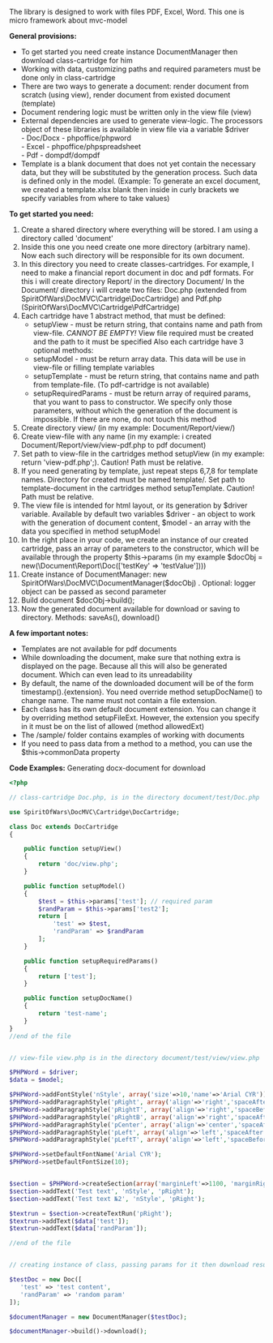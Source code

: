 The library is designed to work with files PDF, Excel, Word.
This one is micro framework about mvc-model

**General provisions:**
- To get started you need create instance DocumentManager then download class-cartridge for him
- Working with data, customizing paths and required parameters must be done only in class-cartridge
- There are two ways to generate a document: render document from scratch (using view), render document from existed document (template)
- Document rendering logic must be written only in the view file (view)
- External dependencies are used to generate view-logic. The processors object of these libraries is available in
view file via a variable $driver  
       - Doc/Docx - phpoffice/phpword  
       - Excel - phpoffice/phpspreadsheet  
       - Pdf - dompdf/dompdf
- Template is a blank document that does not yet contain the necessary data, but they will be substituted by the
generation process. Such data is defined only in the model. (Example: To generate an excel document, we created a 
template.xlsx blank then inside in curly brackets we specify variables from where to take values)


**To get started you need:**
1) Create a shared directory where everything will be stored. I am using a directory called 'document'
2) Inside this one you need create one more directory (arbitrary name). Now each such directory will be responsible for 
its own document.
3) In this directory you need to create classes-cartridges.
For example, I need to make a financial report document in doc and pdf formats.
For this i will create directory Report/ in the directory Document/
In the Document/ directory i will create two files: Doc.php (extended from SpiritOfWars\DocMVC\Cartridge\DocCartridge) 
and Pdf.php (SpiritOfWars\DocMVC\Cartridge\PdfCartridge)
4) Each cartridge have 1 abstract method, that must be defined:
    - setupView - must be return string, that contains name and path from view-file. _CANNOT BE EMPTY!_ View file required
must be created and the path to it must be specified
   Also each cartridge have 3 optional methods:
    - setupModel - must be return array data. This data will be use in view-file or filling template variables
    - setupTemplate - must be return string, that contains name and path from template-file. (To pdf-cartridge is not available)
    - setupRequiredParams - must be return array of required params, that you want to pass to constructor.
     We specify only those parameters, without which the generation of the document is impossible. If there are none, 
do not touch this method
5) Create directory view/ (in my example: Document/Report/view/)
6) Create view-file with any name (in my example: i created Document/Report/view/view-pdf.php to pdf document)
7) Set path to view-file in the cartridges method setupView (in my example: return 'view-pdf.php';).
Caution! Path must be relative.
8) If you need generating by template, just repeat steps 6,7,8 for template names. Directory for created must be named template/. 
Set path to template-document in the cartridges method setupTemplate. Caution! Path must be relative.
9) The view file is intended for html layout, or its generation by $driver variable. Available by default
two variables $driver - an object to work with the generation of document content, $model - an array with the data you 
specified in method setupModel
10) In the right place in your code, we create an instance of our created cartridge, pass an array of parameters to the constructor,
which will be available through the property $this->params (in my example $docObj = new(\Document\Report\Doc(['testKey' => 'testValue'])))
11) Create instance of DocumentManager: new SpiritOfWars\DocMVC\DocumentManager($docObj) . Optional: logger object can 
be passed as second parameter
12) Build document $docObj->build();
13) Now the generated document available for download or saving to directory. Methods: saveAs(), download()


**A few important notes:**

 - Templates are not available for pdf documents
 - While downloading the document, make sure that nothing extra is displayed on the page. Because all this will also be
generated document. Which can even lead to its unreadability
 - By default, the name of the downloaded document will be of the form timestamp().{extension}. You need override method 
 setupDocName() to change name. The name must not contain a file extension.
 - Each class has its own default document extension. You can change it by overriding method setupFileExt.
 However, the extension you specify in it must be on the list of allowed (method allowedExt)
 - The /sample/ folder contains examples of working with documents
 - If you need to pass data from a method to a method, you can use the $this->commonData property
 
 
 **Code Examples:**
 Generating docx-document for download
 
 ```php
 <?php
 
 // class-cartridge Doc.php, is in the directory document/test/Doc.php
 
 use SpiritOfWars\DocMVC\Cartridge\DocCartridge;
 
 class Doc extends DocCartridge
 {
 
     public function setupView()
     {
         return 'doc/view.php';
     }
 
     public function setupModel()
     {
         $test = $this->params['test']; // required param
         $randParam = $this->params['test2'];
         return [
             'test' => $test,
             'randParam' => $randParam
         ];
     }
 
     public function setupRequiredParams()
     {
         return ['test'];
     }
 
     public function setupDocName()
     {
         return 'test-name';
     }
 }
 //end of the file
 
 
 // view-file view.php is in the directory document/test/view/view.php
 
 $PHPWord = $driver;
 $data = $model;
 
 $PHPWord->addFontStyle('nStyle', array('size'=>10,'name'=>'Arial CYR'));
 $PHPWord->addParagraphStyle('pRight', array('align'=>'right','spaceAfter'=>0));
 $PHPWord->addParagraphStyle('pRightT', array('align'=>'right','spaceBefore'=>400,'spaceAfter'=>0));
 $PHPWord->addParagraphStyle('pRightB', array('align'=>'right','spaceAfter'=>400,'spaceAfter'=>0));
 $PHPWord->addParagraphStyle('pCenter', array('align'=>'center','spaceAfter'=>0));
 $PHPWord->addParagraphStyle('pLeft', array('align'=>'left','spaceAfter'=>0));
 $PHPWord->addParagraphStyle('pLeftT', array('align'=>'left','spaceBefore'=>400,'spaceAfter'=>0));
 
 $PHPWord->setDefaultFontName('Arial CYR');
 $PHPWord->setDefaultFontSize(10);
 
 
 $section = $PHPWord->createSection(array('marginLeft'=>1100, 'marginRight'=>1100, 'marginTop'=>1100, 'marginBottom'=>1100));
 $section->addText('Test text', 'nStyle', 'pRight');
 $section->addText('Test text №2', 'nStyle', 'pRight');
 
 $textrun = $section->createTextRun('pRight');
 $textrun->addText($data['test']);
 $textrun->addText($data['randParam']);
 
 //end of the file
 
 
 // creating instance of class, passing params for it then download result document
 
 $testDoc = new Doc([
    'test' => 'test content',
    'randParam' => 'random param'
 ]);

 $documentManager = new DocumentManager($testDoc);

 $documentManager->build()->download();